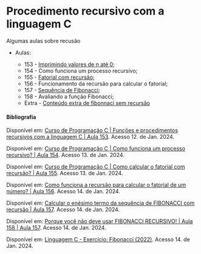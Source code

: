 # Procedimento recursivo com a linguagem C
Algumas aulas sobre recusão

* Aulas:
        
     *  153 - [Imprimindo valores de n até 0](https://github.com/Mateusvct1/Recursivo/blob/main/Curso_de_programa%C3%A7%C3%A3o_C/Aula153.c);
     *  154 - Como funciona um processo recursivo;
     *  155 - [Fatorial com recursão](https://github.com/Mateusvct1/Recursivo/blob/main/Curso_de_programa%C3%A7%C3%A3o_C/Aula155.c);
     *  156 - Funcionamento da recursão para calcular o fatorial;
     *  157 - [Sequência de Fibonacci](https://github.com/Mateusvct1/Recursivo/blob/main/Curso_de_programa%C3%A7%C3%A3o_C/Aula157.c);
     *  158 - Avaliando a função Fibonacci;
     *  Extra - [Conteúdo extra de fibonnaci sem recursão](https://github.com/Mateusvct1/Recursivo/blob/main/Extras/fibonacci.c)
     
#### Bibliografia

Disponível em: [Curso de Programação C | Funções e procedimentos recursivos com a linguagem C | Aula 153](https://www.youtube.com/watch?v=hEHAKk-bs54&ab_channel=Programeseufuturo). Acesso 12. de Jan. 2024.

Disponível em: [Curso de Programação C | Como funciona um processo recursivo? | Aula 154](https://www.youtube.com/watch?v=Y_-zrByK8AU&ab_channel=Programeseufuturo). Acesso 13. de Jan. 2024.

Disponível em: [Curso de Programação C | Como calcular o fatorial com recursão? | Aula 155](https://www.youtube.com/watch?v=iRyj4Ulfv08&ab_channel=Programeseufuturo). Acesso 13. de Jan. 2024.

Disponível em: [Como funciona a recursão para calcular o fatorial de um número? | Aula 156](https://www.youtube.com/watch?v=YhtxiRrvSFw&t=51s&ab_channel=Programeseufuturo). Acesso 14. de Jan. 2024.

Disponível em: [Calcular o enésimo termo da sequência de FIBONACCI com recursão | Aula 157](https://www.youtube.com/watch?v=gASmVsd-I_0&ab_channel=Programeseufuturo). Acesso 14. de Jan. 2024.

Disponível em: [Porque você não deve usar FIBONACCI RECURSIVO! | Aula 158 | Aula 157](https://www.youtube.com/watch?v=nEuMO0Yqm1U&ab_channel=Programeseufuturo). Acesso 14. de Jan. 2024.

Disponível em: [Linguagem C - Exercício: Fibonacci (2022)](https://www.youtube.com/watch?v=_CErwzBtipA&ab_channel=PietroMartinsDeOliveira). Acesso 14. de Jan. 2024.
